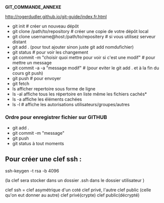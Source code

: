 **GIT_COMMANDE_ANNEXE**

http://rogerdudler.github.io/git-guide/index.fr.html

- git init # créer un nouveau dépôt
- git clone /path/to/repository # créer une copie de votre dépôt local
- git clone username@host:/path/to/repositery # si vous utilisez serveur distant
- git add . (pour tout ajouter sinon juste git add nomdufichier)
- git status # pour voir les changement
- git commit -m "choisir quoi mettre pour voir si c'est une modif" # pour mettre un message
- git commit -a -a "message modif"  # (pour eviter le git add .     et à la fin du cours git push)
- git push # pour envoyer
- git fetch
- ls afficher repertoire sous forme de ligne
- ls -al affiche tous les répertoire en liste même les fichiers cachés*
- ls -a affiche les éléments cachées
- ls -l # affiche les autorisations utilisateurs/groupes/autres





### Ordre pour enregistrer fichier sur GITHUB 

- git add .
- git commit -m "message"
- git push
- git status à tout moments



## Pour créer une clef ssh :

ssh-keygen -t rsa -b 4096    

(la clef sera stocker dans un dossier .ssh dans le dossier utilisateur )

clef ssh = clef asymétrique d'un coté clef privé, l'autre clef public (celle qu'on eut donner au autre) clef privé(crypte) clef public(décrypté)